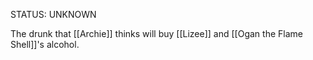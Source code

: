 STATUS: UNKNOWN

The drunk that [[Archie]] thinks will buy [[Lizee]] and [[Ogan the Flame Shell]]'s alcohol.